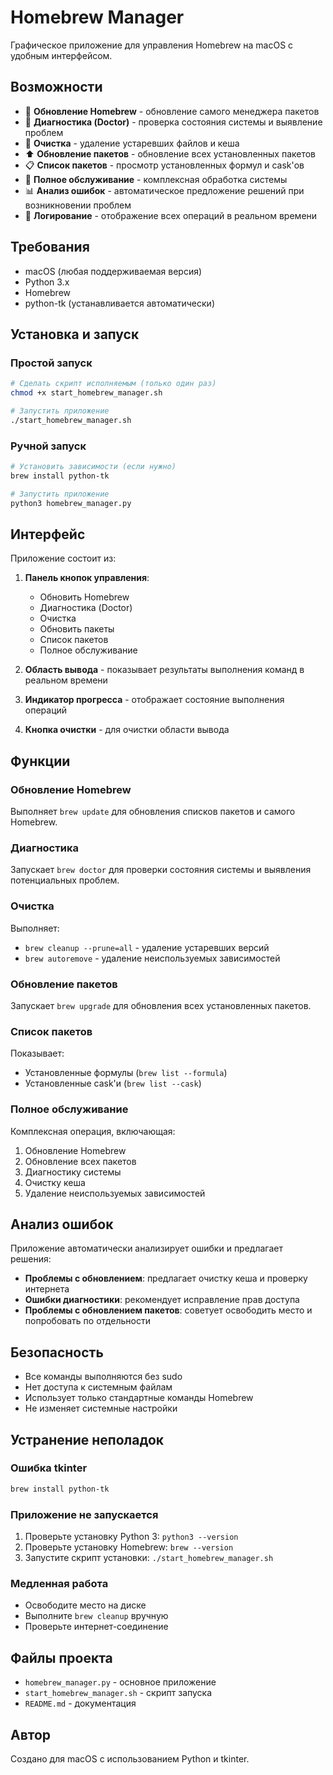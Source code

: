 # Homebrew Manager

Графическое приложение для управления Homebrew на macOS с удобным интерфейсом.

## Возможности

- 🔄 **Обновление Homebrew** - обновление самого менеджера пакетов
- 🏥 **Диагностика (Doctor)** - проверка состояния системы и выявление проблем
- 🧹 **Очистка** - удаление устаревших файлов и кеша
- ⬆️ **Обновление пакетов** - обновление всех установленных пакетов
- 📋 **Список пакетов** - просмотр установленных формул и cask'ов
- 🔧 **Полное обслуживание** - комплексная обработка системы
- 📊 **Анализ ошибок** - автоматическое предложение решений при возникновении проблем
- 📝 **Логирование** - отображение всех операций в реальном времени

## Требования

- macOS (любая поддерживаемая версия)
- Python 3.x
- Homebrew
- python-tk (устанавливается автоматически)

## Установка и запуск

### Простой запуск
```bash
# Сделать скрипт исполняемым (только один раз)
chmod +x start_homebrew_manager.sh

# Запустить приложение
./start_homebrew_manager.sh
```

### Ручной запуск
```bash
# Установить зависимости (если нужно)
brew install python-tk

# Запустить приложение
python3 homebrew_manager.py
```

## Интерфейс

Приложение состоит из:

1. **Панель кнопок управления**:
   - Обновить Homebrew
   - Диагностика (Doctor)
   - Очистка
   - Обновить пакеты
   - Список пакетов
   - Полное обслуживание

2. **Область вывода** - показывает результаты выполнения команд в реальном времени

3. **Индикатор прогресса** - отображает состояние выполнения операций

4. **Кнопка очистки** - для очистки области вывода

## Функции

### Обновление Homebrew
Выполняет `brew update` для обновления списков пакетов и самого Homebrew.

### Диагностика
Запускает `brew doctor` для проверки состояния системы и выявления потенциальных проблем.

### Очистка
Выполняет:
- `brew cleanup --prune=all` - удаление устаревших версий
- `brew autoremove` - удаление неиспользуемых зависимостей

### Обновление пакетов
Запускает `brew upgrade` для обновления всех установленных пакетов.

### Список пакетов
Показывает:
- Установленные формулы (`brew list --formula`)
- Установленные cask'и (`brew list --cask`)

### Полное обслуживание
Комплексная операция, включающая:
1. Обновление Homebrew
2. Обновление всех пакетов
3. Диагностику системы
4. Очистку кеша
5. Удаление неиспользуемых зависимостей

## Анализ ошибок

Приложение автоматически анализирует ошибки и предлагает решения:

- **Проблемы с обновлением**: предлагает очистку кеша и проверку интернета
- **Ошибки диагностики**: рекомендует исправление прав доступа
- **Проблемы с обновлением пакетов**: советует освободить место и попробовать по отдельности

## Безопасность

- Все команды выполняются без sudo
- Нет доступа к системным файлам
- Использует только стандартные команды Homebrew
- Не изменяет системные настройки

## Устранение неполадок

### Ошибка tkinter
```bash
brew install python-tk
```

### Приложение не запускается
1. Проверьте установку Python 3: `python3 --version`
2. Проверьте установку Homebrew: `brew --version`
3. Запустите скрипт установки: `./start_homebrew_manager.sh`

### Медленная работа
- Освободите место на диске
- Выполните `brew cleanup` вручную
- Проверьте интернет-соединение

## Файлы проекта

- `homebrew_manager.py` - основное приложение
- `start_homebrew_manager.sh` - скрипт запуска
- `README.md` - документация

## Автор

Создано для macOS с использованием Python и tkinter.